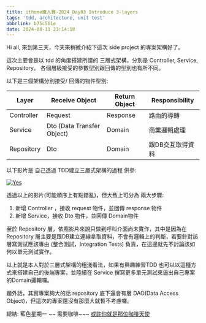 ```yaml
---
title: ithome鐵人賽-2024 Day03 Introduce 3-layers
tags: 'tdd, architecture, unit test'
abbrlink: b75c561e
date: 2024-08-11 23:14:10
---
```

Hi all, 來到第三天，今天來稍微介紹下這次 side project 的專案架構好了。

這次主要會是以 tdd 的角度搭建所謂的 三層式架構，分別是 Controller, Service, Repository。 各個層級接受的參數型別跟回傳的型別也有所不同。

以下是三個架構分別接受/ 回傳的物件型別:

| Layer | Receive Object | Return Object | Responsibility |
| --- | --- | --- | --- |
| Controller | Request | Response | 路由的導轉 |
| Service | Dto (Data Transfer Object) | Domain | 商業邏輯處理 |
| Repository | Dto | Domain | 跟DB交互取得資料 |

以下影片是 自己透過 TDD建立三層式架構的過程 供參:

[![Yes](https://img.youtube.com/vi/QgPO9K-JmwA/0.jpg)](https://www.youtube.com/watch?v=QgPO9K-JmwA)

透過以上的影片(可能順序上有點錯亂)，但大致上可分為 兩大步驟:

1. 新增 Controller ，接收 request 物件，並回傳  response 物件
2. 新增 Service，接收 Dto 物件，並回傳 Domain物件

至於 Repository 層，依照影片來說只做到呼叫介面尚未實作，其中是因為在 Repository 層主要是跟DB建立連線拿取資料，不會有邏輯上的判斷，若要針對該層寫測試應該專由 (整合測試，Integration Tests) 負責，在這邊就先不討論該如何以單元測試實作。

以上就是本人對於三層式架構的粗淺看法，如果有興趣練習TDD 也可以以這種方式來搭建自己的後端專案，並陸續在 Service 撰寫更多單元測試來逼出自己專案的Domain邏輯囉。

題外話，其實專案夠大的話 repository 底下還會有層 DAO(Data Access Object)，但這次的專案還沒有那麼大就暫不考慮囉。

總結: 藍色星期一 ~~ 需要咖啡~~~  [或許你就是那位咖啡天使](https://www.buymeacoffee.com/James.Hsueh)

